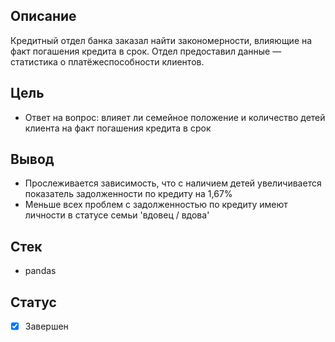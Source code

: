 ## Описание

Кредитный отдел банка заказал найти закономерности, влияющие на факт погашения кредита в срок. Отдел предоставил данные — статистика о платёжеспособности клиентов.

## Цель

+ Ответ на вопрос: влияет ли семейное положение и количество детей клиента на факт погашения кредита в срок

## Вывод

+ Прослеживается зависимость, что с наличием детей увеличивается показатель задолженности по кредиту на 1,67%
+ Меньше всех проблем с задолженностью по кредиту имеют личности в статусе семьи 'вдовец / вдова' 

## Стек

+ pandas 

## Статус

- [x] Завершен
